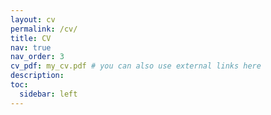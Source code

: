 ```yaml
---
layout: cv
permalink: /cv/
title: CV
nav: true
nav_order: 3
cv_pdf: my_cv.pdf # you can also use external links here
description:
toc:
  sidebar: left
---
```

